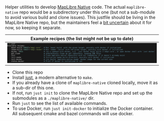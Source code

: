 Helper utilities to develop [MapLibre Native](https://github.com/maplibre/maplibre-native) code.  The actual `maplibre-native` repo would be a subdirectory under this one (but not a sub-module to avoid various build and clone issues).  This justfile should be living in the MapLibre Native repo, but the maintainers feel a [bit uncertain](https://github.com/maplibre/maplibre-native/pull/2653) about it for now, so keeping it separate. 

| Example recipes (the list might not be up to date) |
|---|
| ![just-info.png](just-info.png) |

* Clone this repo
* Install [just](https://github.com/casey/just#readme), a modern alternative to `make`.
* If you already have a clone of `maplibre-native` cloned locally, move it as a sub-dir of this one.
* If not, run `just init` to clone the MapLibre Native repo and set up the submodules as a `./maplibre-native/` dir.
* Run `just` to see the list of available commands.
* To use Docker, run `just init-docker` to initialize the Docker container. All subsequent cmake and bazel commands will use docker.
